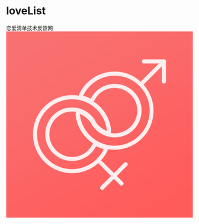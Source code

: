 # loveList
恋爱清单技术反馈网
![image](https://github.com/BluseJay/loveList/blob/master/%E5%90%AF%E5%8A%A8%E5%9B%BE%E6%A0%87.png)
